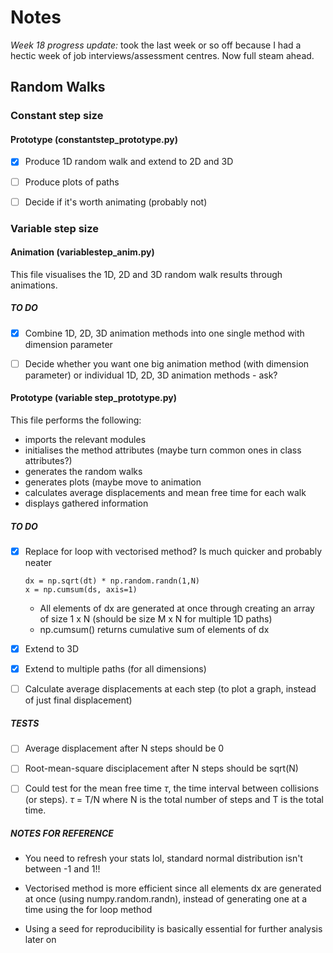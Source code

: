# Notes
*Week 18 progress update:* took the last week or so off because I had a hectic week of job interviews/assessment centres. Now full steam ahead. 
## Random Walks
### Constant step size
#### Prototype (constantstep_prototype.py)
- [x] Produce 1D random walk and extend to 2D and 3D

- [ ] Produce plots of paths

- [ ] Decide if it's worth animating (probably not)

### Variable step size
#### Animation (variablestep_anim.py)
This file visualises the 1D, 2D and 3D random walk results through animations. 

##### TO DO
- [x] Combine 1D, 2D, 3D animation methods into one single method with dimension parameter

- [ ] Decide whether you want one big animation method (with dimension parameter) or individual 1D, 2D, 3D animation methods - ask?

#### Prototype (variable step_prototype.py)
This file performs the following:
- imports the relevant modules
- initialises the method attributes (maybe turn common ones in class attributes?)
- generates the random walks
- generates plots (maybe move to animation
- calculates average displacements and mean free time for each walk
- displays gathered information

##### TO DO
- [x] Replace for loop with vectorised method? Is much quicker and probably neater
  ```
  dx = np.sqrt(dt) * np.random.randn(1,N)
  x = np.cumsum(ds, axis=1)
  ```
  - All elements of dx are generated at once through creating an array of size 1 x N (should be size M x N for multiple 1D paths)
  - np.cumsum() returns cumulative sum of elements of dx

- [x] Extend to 3D

- [x] Extend to multiple paths (for all dimensions)

- [ ] Calculate average displacements at each step (to plot a graph, instead of just final displacement)

##### TESTS
- [ ] Average displacement <d> after N steps should be 0

- [ ] Root-mean-square disciplacement after N steps should be sqrt(N)

- [ ] Could test for the mean free time $\tau$, the time interval between collisions (or steps). $\tau$ = T/N where N is the total number of steps and T is the total time.

##### NOTES FOR REFERENCE
- You need to refresh your stats lol, standard normal distribution isn't between -1 and 1!!

- Vectorised method is more efficient since all elements dx are generated at once (using numpy.random.randn), instead of generating one at a time using the for loop method

- Using a seed for reproducibility is basically essential for further analysis later on
